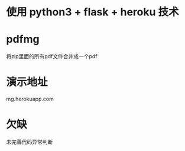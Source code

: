 # 使用 python3 + flask + heroku 技术
# pdfmg
将zip里面的所有pdf文件合并成一个pdf
# 演示地址
mg.herokuapp.com
# 欠缺
未完善代码异常判断
